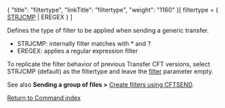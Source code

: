 {
    "title": "filtertype",
    "linkTitle": "filtertype",
    "weight": "1160"
}\[ filtertype = { <u>STRJCMP</u> | EREGEX } \]

Defines the type of filter to be applied when sending a generic transfer.

-   STRJCMP: internally filter matches with \* and ?
-   EREGEX: applies a regular expression filter

To replicate the filter behavior of previous Transfer CFT versions, select STRJCMP (default) as the filtertype and leave the [filter](../filter) parameter empty.

See also **Sending a group of files &gt;** [Create filters using CFTSEND](../../../../concepts/using_the_send_command/send_group_of_files_cl#Create).

[Return to Command index](../../)
